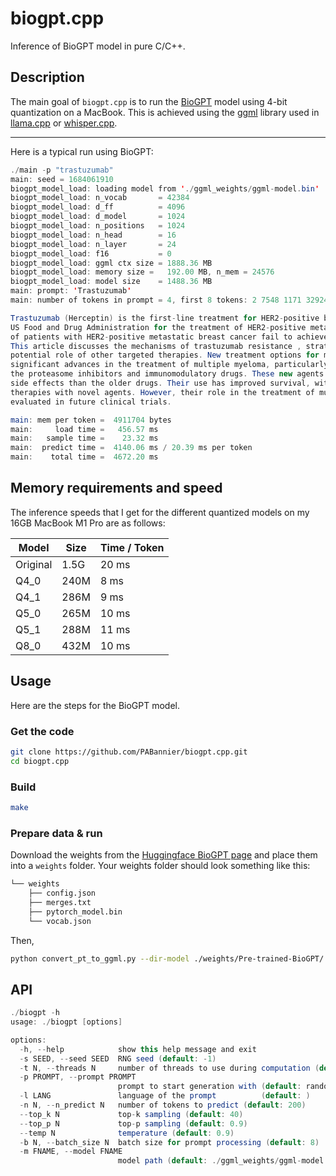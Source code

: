 # biogpt.cpp

Inference of BioGPT model in pure C/C++.

## Description

The main goal of `biogpt.cpp` is to run the [BioGPT](https://arxiv.org/abs/2210.10341) model using 4-bit quantization on a MacBook.
This is achieved using the [ggml](https://github.com/ggerganov/ggml) library used in [llama.cpp](https://github.com/ggerganov/llama.cpp) or [whisper.cpp](https://github.com/ggerganov/whisper.cpp).

---

Here is a typical run using BioGPT:

```java
./main -p "trastuzumab"
main: seed = 1684061910
biogpt_model_load: loading model from './ggml_weights/ggml-model.bin'
biogpt_model_load: n_vocab       = 42384
biogpt_model_load: d_ff          = 4096
biogpt_model_load: d_model       = 1024
biogpt_model_load: n_positions   = 1024
biogpt_model_load: n_head        = 16
biogpt_model_load: n_layer       = 24
biogpt_model_load: f16           = 0
biogpt_model_load: ggml ctx size = 1888.36 MB
biogpt_model_load: memory size =   192.00 MB, n_mem = 24576
biogpt_model_load: model size    = 1488.36 MB
main: prompt: 'Trastuzumab'
main: number of tokens in prompt = 4, first 8 tokens: 2 7548 1171 32924

Trastuzumab (Herceptin) is the first-line treatment for HER2-positive breast cancer and is the only agent approved by the
US Food and Drug Administration for the treatment of HER2-positive metastatic breast cancer. In the US, approximately 20 %
of patients with HER2-positive metastatic breast cancer fail to achieve response to first-line treatment with trastuzumab.
This article discusses the mechanisms of trastuzumab resistance , strategies for overcoming trastuzumab resistance, and the
potential role of other targeted therapies. New treatment options for multiple myeloma. The past 2 years have seen
significant advances in the treatment of multiple myeloma, particularly with the introduction of novel agents, particularly
the proteasome inhibitors and immunomodulatory drugs. These new agents are more effective and are associated with fewer
side effects than the older drugs. Their use has improved survival, with recent clinical trials evaluating combination
therapies with novel agents. However, their role in the treatment of multiple myeloma remains unclear and remains to be
evaluated in future clinical trials.

main: mem per token =  4911704 bytes
main:     load time =   456.57 ms
main:   sample time =    23.32 ms
main:  predict time =  4140.06 ms / 20.39 ms per token
main:    total time =  4672.20 ms
```

## Memory requirements and speed

The inference speeds that I get for the different quantized models on my 16GB MacBook M1 Pro are as follows:

| Model | Size  | Time / Token |
| ---   | ---   | ---  |
| Original |  1.5G |   20 ms |
| Q4_0 | 240M |  8 ms |
| Q4_1 | 286M |  9 ms |
| Q5_0 | 265M |  10 ms |
| Q5_1 | 288M |  11 ms |
| Q8_0 | 432M |  10 ms |


## Usage

Here are the steps for the BioGPT model.

### Get the code

```bash
git clone https://github.com/PABannier/biogpt.cpp.git
cd biogpt.cpp
```

### Build

```bash
make
```

### Prepare data & run

Download the weights from the [Huggingface BioGPT page](https://huggingface.co/microsoft/biogpt/tree/main) and place them into a `weights` folder. Your weights folder should look something like this:

```bash
└── weights
    ├── config.json
    ├── merges.txt
    ├── pytorch_model.bin
    └── vocab.json
```

Then,

```bash
python convert_pt_to_ggml.py --dir-model ./weights/Pre-trained-BioGPT/ --out-dir ./ggml_weights
```

## API

```java
./biogpt -h
usage: ./biogpt [options]

options:
  -h, --help            show this help message and exit
  -s SEED, --seed SEED  RNG seed (default: -1)
  -t N, --threads N     number of threads to use during computation (default: 4)
  -p PROMPT, --prompt PROMPT
                        prompt to start generation with (default: random)
  -l LANG               language of the prompt          (default: )
  -n N, --n_predict N   number of tokens to predict (default: 200)
  --top_k N             top-k sampling (default: 40)
  --top_p N             top-p sampling (default: 0.9)
  --temp N              temperature (default: 0.9)
  -b N, --batch_size N  batch size for prompt processing (default: 8)
  -m FNAME, --model FNAME
                        model path (default: ./ggml_weights/ggml-model.bin)
```
